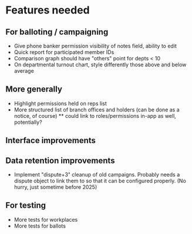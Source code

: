 # Features needed

## For balloting / campaigning

* Give phone banker permission visibility of notes field, ability to edit
* Quick report for participated member IDs
* Comparison graph should have "others" point for depts < 10
* On departmental turnout chart, style differently those above and below average

## More generally

* Highlight permissions held on reps list
* More structured list of branch offices and holders (can be done as a notice, of course)
** could link to roles/permissions in-app as well, potentially?

## Interface improvements


## Data retention improvements

* Implement "dispute+3" cleanup of old campaigns. Probably needs a dispute object to link them to so that it can be configured properly. (No hurry, just sometime before 2025)

## For testing

* More tests for workplaces
* More tests for ballots
